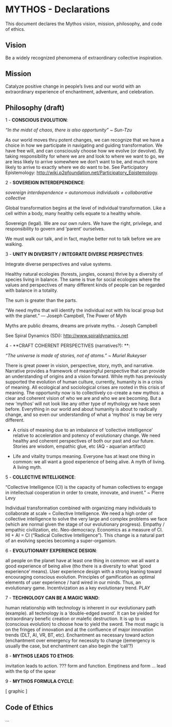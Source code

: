 # MYTHOS - Declarations

This document declares the Mythos vision, mission, philosophy, and code of ethics. 


## Vision

Be a widely recognized phenomena of extraordinary collective inspiration.


## Mission

Catalyze positive change in people’s lives and our world with an extraordinary experience of enchantment, adventure, and celebration.  


## Philosophy (draft)

1 - **CONSCIOUS EVOLUTION**: 

*“In the midst of chaos, there is also opportunity” ~ Sun-Tzu*

As our world moves thru potent changes, we can recognize that we have a choice in how we participate in navigating and guiding transformation.  We have free will, and can consciously choose how we evolve (or devolve).  By taking responsibility for where we are and look to where we want to go, we are less likely to arrive somewhere we don’t want to be, and much more likely to arrive to exactly where we do want to be.
See Participatory Epistemology: http://wiki.p2pfoundation.net/Participatory_Epistemology. 


2 - **SOVEREIGN INTERDEPENDENCE**:

*sovereign interdependence = autonomous individuals + collaborative collective*

Global transformation begins at the level of individual transformation.  Like a cell within a body, many healthy cells equate to a healthy whole.  

Sovereign (legal). We are our own rulers.  We have the right, privilege, and responsibility to govern and ‘parent’ ourselves.  

We must walk our talk, and in fact, maybe better not to talk before we are walking.


3 - **UNITY IN DIVERSITY / INTEGRATE DIVERSE PERSPECTIVES**:

Integrate diverse perspectives and value systems. 

Healthy natural ecologies (forests, jungles, oceans) thrive by a diversity of species living in  balance.  The same is true for social ecologies where the values and perspectives of many different kinds of people can be regarded with balance in a totality.  

The sum is greater than the parts.  

“We need myths that will identify the individual not with his local group but with the planet.” 
― Joseph Campbell, The Power of Myth

Myths are public dreams, dreams are private myths. - Joseph Campbell

See Spiral Dynamics (SDi): http://www.spiraldynamics.net
 

4 - **CRAFT COHERENT PERSPECTIVES (narratives?): **: 

*“The universe is made of stories, not of atoms.” ~ Muriel Rukeyser*

There is great power in vision, perspective, story, myth, and narrative.  Narrative provides a framework of meaningful perspective that can provide an understanding of origins and a vision forward.  While myth has previously supported the evolution of human culture, currently, humanity is in a crisis of meaning.  All ecological and sociological crises are rooted in this crisis of meaning.  The opportunity now is to collectively co-create a new mythos: a clear and coherent vision of who we are and who we are becoming.  But a new ‘mythos’ will not look like any other type of mythology we have seen before.  Everything in our world and about humanity is about to radically change, and so even our understanding of what a ‘mythos’ is may be very different.  

- A crisis of meaning due to an imbalance of ‘collective intelligence’ relative to acceleration and potency of evolutionary change.  We need healthy and coherent perspectives of both our past and our future. Stories are wisdom, empathic glue, etc (AQ - aquarian artifact)

- Life and vitality trumps meaning.  Everyone has at least one thing in common: we all want a good experience of being alive.  A myth of living.  A living myth.   


5 - **COLLECTIVE INTELLIGENCE**: 

“Collective Intelligence (CI) is the capacity of human collectives to engage in intellectual cooperation in order to create, innovate, and invent.” ~ Pierre Levy

Individual transformation combined with organizing many individuals to collaborate at scale = Collective Intelligence.  We need a high order of collective intelligence to solve the very large and complex problems we face (which are normal given the stage of our evolutionary progress).  Empathy / empathic civilization, etc. Neo-democracy.  Economics as a measure of CI.  HI + AI = CI (“Radical Collective Intelligence”). This change is a natural part of an evolving species becoming a super-orgamism.  


6 - **EVOLUTIONARY EXPERIENCE DESIGN**:

all people on the planet have at least one thing in common: we all want a good experience of being alive (tho there is a diversity to what ‘good experience’ means).  User experience design with a strong leaning toward encouraging conscious evolution.  Principles of gamification as optimal elements of user experience / hard wired in our minds.  Thus, an evolutionary game.  Incentivization as a key evolutionary trend.  PLAY


7 - **TECHNOLOGY CAN BE A MAGIC WAND**:

human relationship with technology is inherent in our evolutionary path (example).  all technology is a ‘double-edged sword’.  It can be yielded for extraordinary benefic creation or malefic destruction.  It is up to us (conscious evolution) to choose how to yield the sword.  The most magic is on the fringes of innovation and at the confluence of major innovation trends (DLT, AI, VR, BT, etc).  Enchantment as necessary toward action (enchantment over emergency for necessity to change ((emergency is usually the case, but enchantment can also begin the ‘call’?)


8 - **MYTHOS LEADS TO ETHOS**: 

invitation leads to action. ??? form and function.  Emptiness and form … lead with the tip of the spear


9 - **MYTHOS FORMULA CYCLE**:

[ graphic ]



## Code of Ethics

...
